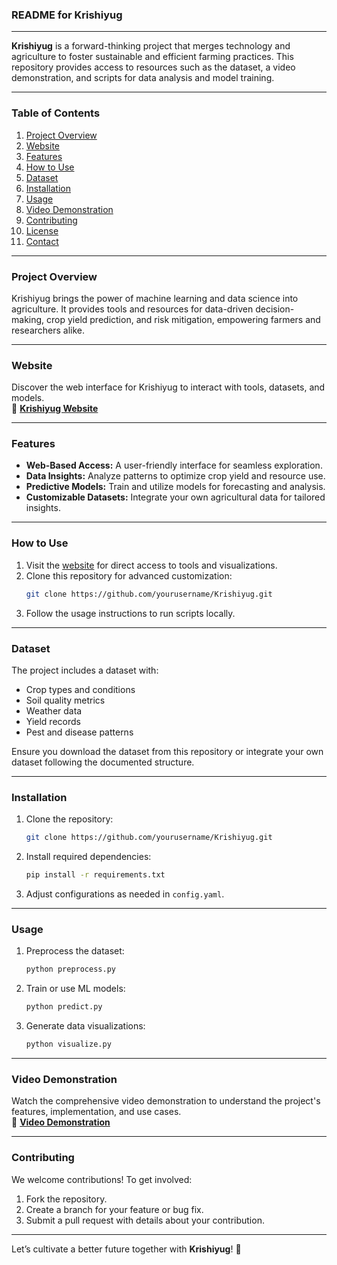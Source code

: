 ### README for **Krishiyug**

---

**Krishiyug** is a forward-thinking project that merges technology and agriculture to foster sustainable and efficient farming practices. This repository provides access to resources such as the dataset, a video demonstration, and scripts for data analysis and model training.

---

### **Table of Contents**
1. [Project Overview](#project-overview)
2. [Website](#website)
3. [Features](#features)
4. [How to Use](#how-to-use)
5. [Dataset](#dataset)
6. [Installation](#installation)
7. [Usage](#usage)
8. [Video Demonstration](#video-demonstration)
9. [Contributing](#contributing)
10. [License](#license)
11. [Contact](#contact)

---

### **Project Overview**
Krishiyug brings the power of machine learning and data science into agriculture. It provides tools and resources for data-driven decision-making, crop yield prediction, and risk mitigation, empowering farmers and researchers alike.

---

### **Website**
Discover the web interface for Krishiyug to interact with tools, datasets, and models.  
🔗 **[Krishiyug Website](https://exquisite-sopapillas-35837b.netlify.app/)**

---

### **Features**
- **Web-Based Access:** A user-friendly interface for seamless exploration.
- **Data Insights:** Analyze patterns to optimize crop yield and resource use.
- **Predictive Models:** Train and utilize models for forecasting and analysis.
- **Customizable Datasets:** Integrate your own agricultural data for tailored insights.

---

### **How to Use**
1. Visit the [website](https://exquisite-sopapillas-35837b.netlify.app/) for direct access to tools and visualizations.
2. Clone this repository for advanced customization:
   ```bash
   git clone https://github.com/yourusername/Krishiyug.git
   ```
3. Follow the usage instructions to run scripts locally.

---

### **Dataset**
The project includes a dataset with:
- Crop types and conditions
- Soil quality metrics
- Weather data
- Yield records
- Pest and disease patterns

Ensure you download the dataset from this repository or integrate your own dataset following the documented structure.

---

### **Installation**
1. Clone the repository:
   ```bash
   git clone https://github.com/yourusername/Krishiyug.git
   ```
2. Install required dependencies:
   ```bash
   pip install -r requirements.txt
   ```
3. Adjust configurations as needed in `config.yaml`.

---

### **Usage**
1. Preprocess the dataset:
   ```bash
   python preprocess.py
   ```
2. Train or use ML models:
   ```bash
   python predict.py
   ```
3. Generate data visualizations:
   ```bash
   python visualize.py
   ```

---

### **Video Demonstration**
Watch the comprehensive video demonstration to understand the project's features, implementation, and use cases.  
🔗 **[Video Demonstration](https://drive.google.com/file/d/1Gc9roS5ZILvAMoc5Hjux_zATEYcYVonU/view?usp=sharing)**

---

### **Contributing**
We welcome contributions! To get involved:
1. Fork the repository.
2. Create a branch for your feature or bug fix.
3. Submit a pull request with details about your contribution.

---

Let’s cultivate a better future together with **Krishiyug**! 🌱
